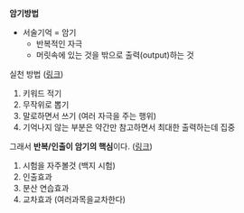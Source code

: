 **암기방법**

- 서술기억 = 암기
  - 반복적인 자극
  - 머릿속에 있는 것을 밖으로 출력(output)하는 것

실천 방법 ([링크](https://www.youtube.com/watch?v=ZcFY-7UYuEA))

1. 키워드 적기
2. 무작위로 뽑기
3. 말로하면서 쓰기 (여러 자극을 주는 행위)
4. 기억나지 않는 부분은 약간만 참고하면서 최대한 출력하는데 집중

그래서 **반복/인출이 암기의 핵심**이다. ([링크](https://youtu.be/g0nVsgD8pvY))

1. 시험을 자주볼것 (백지 시험)
2. 인출효과
3. 분산 연습효과
4. 교차효과 (여러과목을교차한다)